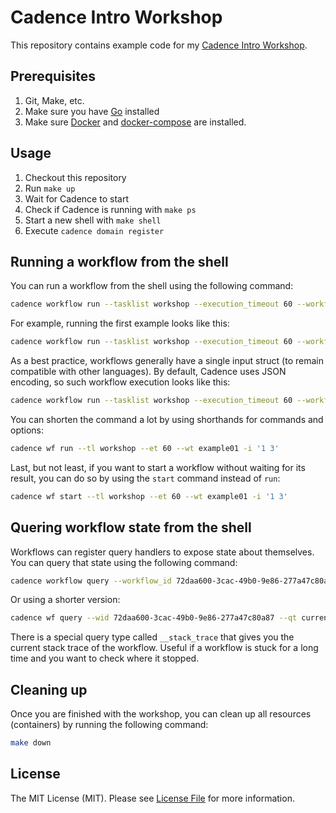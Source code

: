 # Cadence Intro Workshop

This repository contains example code for my [Cadence Intro Workshop](https://sagikazarmark.hu/slides/workshops/cadence-intro).


## Prerequisites

1. Git, Make, etc.
2. Make sure you have [Go](https://golang.org/) installed
3. Make sure [Docker](https://www.docker.com/get-started) and [docker-compose](https://docs.docker.com/compose/install/) are installed.


## Usage

1. Checkout this repository
2. Run `make up`
3. Wait for Cadence to start
4. Check if Cadence is running with `make ps`
5. Start a new shell with `make shell`
6. Execute `cadence domain register`


## Running a workflow from the shell

You can run a workflow from the shell using the following command:

```bash
cadence workflow run --tasklist workshop --execution_timeout 60 --workflow_type WORKFLOW_TYPE -i 'arg1 arg2...'
```

For example, running the first example looks like this:

```bash
cadence workflow run --tasklist workshop --execution_timeout 60 --workflow_type example01 -i '1 3'
```

As a best practice, workflows generally have a single input struct (to remain compatible with other languages).
By default, Cadence uses JSON encoding, so such workflow execution looks like this:

```bash
cadence workflow run --tasklist workshop --execution_timeout 60 --workflow_type example02 -i '{"A": 1, "B": 2}'
```

You can shorten the command a lot by using shorthands for commands and options:

```bash
cadence wf run --tl workshop --et 60 --wt example01 -i '1 3'
```

Last, but not least, if you want to start a workflow without waiting for its result,
you can do so by using the `start` command instead of `run`:

```bash
cadence wf start --tl workshop --et 60 --wt example01 -i '1 3'
```


## Quering workflow state from the shell

Workflows can register query handlers to expose state about themselves. You can query that state using the following command:

```bash
cadence workflow query --workflow_id 72daa600-3cac-49b0-9e86-277a47c80a87 --query_type current_number
```

Or using a shorter version:

```bash
cadence wf query --wid 72daa600-3cac-49b0-9e86-277a47c80a87 --qt current_number
```

There is a special query type called `__stack_trace` that gives you the current stack trace of the workflow.
Useful if a workflow is stuck for a long time and you want to check where it stopped.


## Cleaning up

Once you are finished with the workshop, you can clean up all resources (containers) by running the following command:

```bash
make down
```


## License

The MIT License (MIT). Please see [License File](LICENSE) for more information.
